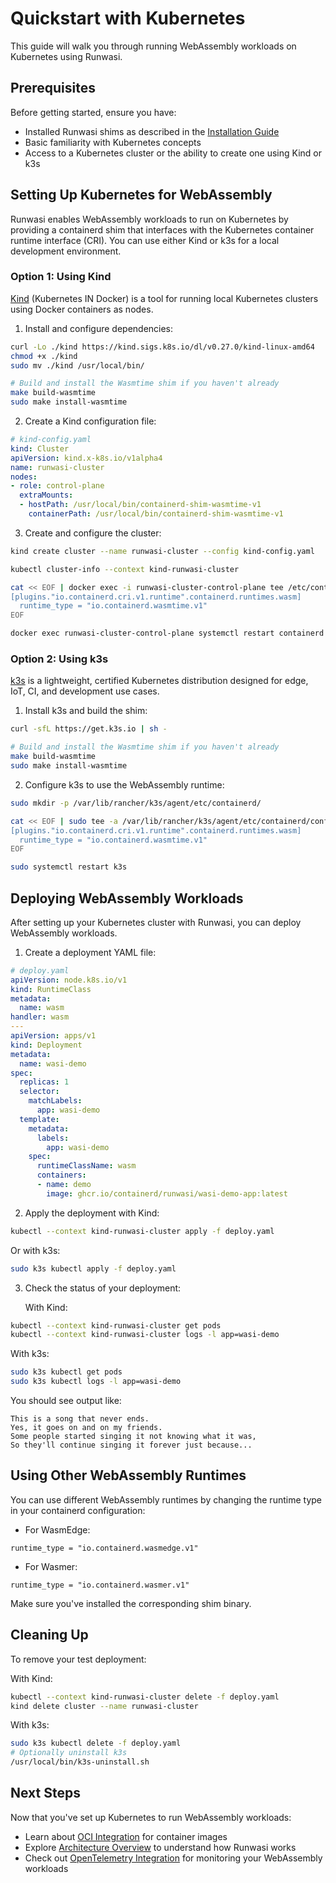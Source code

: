 # Quickstart with Kubernetes

This guide will walk you through running WebAssembly workloads on Kubernetes using Runwasi.

## Prerequisites

Before getting started, ensure you have:
- Installed Runwasi shims as described in the [Installation Guide](./installation.md)
- Basic familiarity with Kubernetes concepts
- Access to a Kubernetes cluster or the ability to create one using Kind or k3s

## Setting Up Kubernetes for WebAssembly

Runwasi enables WebAssembly workloads to run on Kubernetes by providing a containerd shim that interfaces with the Kubernetes container runtime interface (CRI). You can use either Kind or k3s for a local development environment.

### Option 1: Using Kind

[Kind](https://kind.sigs.k8s.io/) (Kubernetes IN Docker) is a tool for running local Kubernetes clusters using Docker containers as nodes.

1. Install and configure dependencies:
```bash
curl -Lo ./kind https://kind.sigs.k8s.io/dl/v0.27.0/kind-linux-amd64
chmod +x ./kind
sudo mv ./kind /usr/local/bin/

# Build and install the Wasmtime shim if you haven't already
make build-wasmtime
sudo make install-wasmtime
```

2. Create a Kind configuration file:
```yaml
# kind-config.yaml
kind: Cluster
apiVersion: kind.x-k8s.io/v1alpha4
name: runwasi-cluster
nodes:
- role: control-plane
  extraMounts:
  - hostPath: /usr/local/bin/containerd-shim-wasmtime-v1
    containerPath: /usr/local/bin/containerd-shim-wasmtime-v1
```

3. Create and configure the cluster:
```bash
kind create cluster --name runwasi-cluster --config kind-config.yaml

kubectl cluster-info --context kind-runwasi-cluster

cat << EOF | docker exec -i runwasi-cluster-control-plane tee /etc/containerd/config.toml
[plugins."io.containerd.cri.v1.runtime".containerd.runtimes.wasm]
  runtime_type = "io.containerd.wasmtime.v1"
EOF

docker exec runwasi-cluster-control-plane systemctl restart containerd
```

### Option 2: Using k3s

[k3s](https://k3s.io/) is a lightweight, certified Kubernetes distribution designed for edge, IoT, CI, and development use cases.

1. Install k3s and build the shim:
```bash
curl -sfL https://get.k3s.io | sh -

# Build and install the Wasmtime shim if you haven't already
make build-wasmtime
sudo make install-wasmtime
```

2. Configure k3s to use the WebAssembly runtime:
```bash
sudo mkdir -p /var/lib/rancher/k3s/agent/etc/containerd/

cat << EOF | sudo tee -a /var/lib/rancher/k3s/agent/etc/containerd/config.toml.tmpl
[plugins."io.containerd.cri.v1.runtime".containerd.runtimes.wasm]
  runtime_type = "io.containerd.wasmtime.v1"
EOF

sudo systemctl restart k3s
```

## Deploying WebAssembly Workloads

After setting up your Kubernetes cluster with Runwasi, you can deploy WebAssembly workloads.

1. Create a deployment YAML file:

```yaml
# deploy.yaml
apiVersion: node.k8s.io/v1
kind: RuntimeClass
metadata:
  name: wasm
handler: wasm
---
apiVersion: apps/v1
kind: Deployment
metadata:
  name: wasi-demo
spec:
  replicas: 1
  selector:
    matchLabels:
      app: wasi-demo
  template:
    metadata:
      labels:
        app: wasi-demo
    spec:
      runtimeClassName: wasm
      containers:
      - name: demo
        image: ghcr.io/containerd/runwasi/wasi-demo-app:latest
```

2. Apply the deployment with Kind:
```bash
kubectl --context kind-runwasi-cluster apply -f deploy.yaml
```

   Or with k3s:
```bash
sudo k3s kubectl apply -f deploy.yaml
```

3. Check the status of your deployment:

   With Kind:
```bash
kubectl --context kind-runwasi-cluster get pods
kubectl --context kind-runwasi-cluster logs -l app=wasi-demo
```

   With k3s:
```bash
sudo k3s kubectl get pods
sudo k3s kubectl logs -l app=wasi-demo
```

You should see output like:
```
This is a song that never ends.
Yes, it goes on and on my friends.
Some people started singing it not knowing what it was,
So they'll continue singing it forever just because...
```

## Using Other WebAssembly Runtimes

You can use different WebAssembly runtimes by changing the runtime type in your containerd configuration:

- For WasmEdge:
```
runtime_type = "io.containerd.wasmedge.v1"
```

- For Wasmer:
```
runtime_type = "io.containerd.wasmer.v1"
```

Make sure you've installed the corresponding shim binary.

## Cleaning Up

To remove your test deployment:

With Kind:
```bash
kubectl --context kind-runwasi-cluster delete -f deploy.yaml
kind delete cluster --name runwasi-cluster
```

With k3s:
```bash
sudo k3s kubectl delete -f deploy.yaml
# Optionally uninstall k3s
/usr/local/bin/k3s-uninstall.sh
```

## Next Steps

Now that you've set up Kubernetes to run WebAssembly workloads:

- Learn about [OCI Integration](../oci-decision-flow.md) for container images
- Explore [Architecture Overview](../developer/architecture.md) to understand how Runwasi works
- Check out [OpenTelemetry Integration](../opentelemetry.md) for monitoring your WebAssembly workloads
